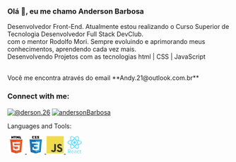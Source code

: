 <h3>Olá 👋, eu me chamo Anderson Barbosa</h1>
<p>Desenvolvedor Front-End. Atualmente estou realizando o Curso Superior de Tecnologia Desenvolvedor Full Stack DevClub.<br>
  com o mentor Rodolfo Mori. Sempre evoluindo e aprimorando meus conhecimentos, aprendendo cada vez mais.<br>
  Desenvolvendo Projetos com as tecnologias html |  CSS | JavaScript </p>
  <br>
Você me encontra através do email **Andy.21@outlook.com.br**

<h3 align="left">Connect with me:</h3>
<p align="left">
<a href="https://www.instagram.com/derson.26/" target="blank"><img align="center" src="https://img.shields.io/badge/Instagram-E4405F?style=for-the-badge&logo=instagram&logoColor=white" alt="@derson.26" /></a>
<a href="linkedin.com/in/anderson-barbosa-b4572725a" target="blank"> <img align="center" src="https://img.shields.io/badge/LinkedIn-0077B5?style=for-the-badge&logo=linkedin&logoColor=white" alt="andersonBarbosa"/></a>
</p

<h3 align="left">Languages and Tools:</h3>
<p align="left"> <a href="https://www.w3schools.com/css/" target="_blank" rel="noreferrer"> <img src="https://raw.githubusercontent.com/devicons/devicon/master/icons/html5/html5-original-wordmark.svg" alt="html5" width="40" height="40"/> </a> <a href="https://www.w3.org/html/" target="_blank" rel="noreferrer"> <img src="https://raw.githubusercontent.com/devicons/devicon/master/icons/css3/css3-original-wordmark.svg" alt="css" width="40" height="40"/> </a> <a href="https://developer.mozilla.org/en-US/docs/Web/JavaScript" target="_blank" rel="noreferrer"> <img src="https://raw.githubusercontent.com/devicons/devicon/master/icons/javascript/javascript-original.svg" alt="javascript" width="40" height="40"/> </a> <a href="https://reactjs.org/" target="_blank" rel="noreferrer"> <img src="https://raw.githubusercontent.com/devicons/devicon/master/icons/react/react-original-wordmark.svg" alt="react" width="40" height="40"/> </a> </p> 





